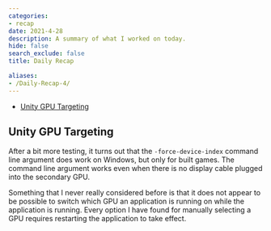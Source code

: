 ```yaml
---
categories:
- recap
date: 2021-4-28
description: A summary of what I worked on today.
hide: false
search_exclude: false
title: Daily Recap

aliases:
- /Daily-Recap-4/
---
```


* [Unity GPU Targeting](#unity-gpu-targeting)

  

## Unity GPU Targeting

After a bit more testing, it turns out that the `-force-device-index` command line argument does work on Windows, but only for built games. The command line argument works even when there is no display cable plugged into the secondary GPU.

Something that I never really considered before is that it does not appear to be possible to switch which GPU an application is running on while the application is running. Every option I have found for manually selecting a GPU requires restarting the application to take effect.





<!-- Cloudflare Web Analytics --><script defer src='https://static.cloudflareinsights.com/beacon.min.js' data-cf-beacon='{"token": "56b8d2f624604c4891327b3c0d9f6703"}'></script><!-- End Cloudflare Web Analytics -->